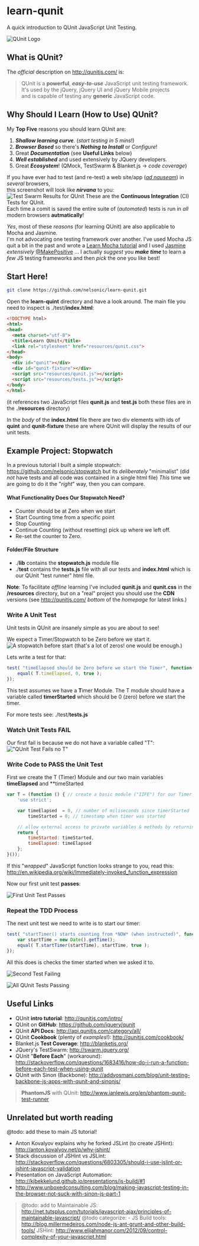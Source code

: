 learn-qunit
===========

A quick introduction to QUnit JavaScript Unit Testing.

![QUnit Logo](http://i.imgur.com/Y5YzoDu.png "QUnit Logo")

## What is QUnit?

The *official* description on http://qunitjs.com/ is:

> QUnit is a **powerful**, ***easy-to-use*** JavaScript unit testing framework.
> It's used by the jQuery, jQuery UI and jQuery Mobile projects <br />
> and is capable of testing any **generic** JavaScript code.

## Why Should I Learn (How to Use) QUnit?

My **Top Five** reasons you should learn QUnit are:

1. ***Shallow learning curve***. (*start testing in 5 mins*!)
2. ***Browser Based*** so there's ***Nothing to Install*** or *Configure*! 
3. Great ***Documentation*** (see **Useful Links** below)
4. ***Well established*** and used extensively by JQuery developers.
5. Great ***Ecosystem***! (QMock, TestSwarm & Blanket.js -> *code coverage*)

If you have ever had to test (and re-test) a web site/app 
(*[ad nauseam](http://en.wikipedia.org/wiki/Ad_nauseam)*)
in *several* browsers, <br />
this screenshot will look like ***nirvana*** to you:
![Test Swarm Results for QUnit](http://i.imgur.com/A63wZaA.png "Test Swarm Results")
These are the **Continuous Integration** (CI) Tests for QUnit. <br />
Each time a comit is saved the entire suite of (*automated*) tests is run in
*all* modern browsers **autmatically**!

*Yes*, most of these *reasons* (for learning QUnit) are also applicable 
to Mocha and Jasmine. <br />
I'm not advocating one testing framework over another.
I've used Mocha JS quit a bit in the past and wrote a 
[Learn Mocha tutorial](https://github.com/nelsonic/learn-mocha) 
and I used [Jasmine](http://pivotal.github.io/jasmine) *extensively* 
[@MakePositive](https://twitter.com/nelsonic/status/321304049263722496/photo/1)
... I actually *suggest* you ***make time*** to learn a *few* 
JS testing frameworks and then *pick* the one you like best!

## Start Here!

```sh
git clone https://github.com/nelsonic/learn-qunit.git
```

Open the **learn-quint** directory and have a look around.
The main file you need to inspect is ./test/**index.html**:

```html
<!DOCTYPE html>
<html>
<head>
  <meta charset="utf-8">
  <title>Learn QUnit</title>
  <link rel="stylesheet" href="resources/qunit.css">
</head>
<body>
  <div id="qunit"></div>
  <div id="qunit-fixture"></div>
  <script src="resources/qunit.js"></script>
  <script src="resources/tests.js"></script>
</body>
</html>
```

(it references two JavaScript files **qunit.js** and **test.js** 
both these files are in the ./**resources** directory)

In the *body* of the **index.html** file there are two div elements 
with ids of **quint** and **qunit-fixture** these are where QUnit will
display the results of our unit tests.

## Example Project: Stopwatch

In a previous tutorial I built a simple stopwatch:
https://github.com/nelsonic/stopwatch but its *deliberately* "minimalist" 
(did *not* have tests and all code was contained in a single html file)
*This* time we are going to do it the "*right*" way, then you can compare.

#### What Functionality Does Our Stopwatch Need?

- Counter should be at Zero when we start
- Start Counting time from a specific point
- Stop Counting
- Continue Counting (without resetting) pick up where we left off.
- Re-set the counter to Zero.

#### Folder/File Structure

- ./**lib** contains the **stopwatch.js** module file
- ./**test** contains the **tests.js** file with all our tests and 
**index.html** which is our QUnit "test runner" html file.

**Note**: To facilitate *offline* learning I've included **qunit.js** 
and **qunit.css** in the **/resources** directory, 
but on a "real" project you should use the **CDN** versions
(see http://qunitjs.com/ *bottom* of the *homepage* for latest links.)

### Write A Unit Test

Unit tests in QUnit are insanely simple as you are about to see!

We expect a Timer/Stopwatch to be Zero before we start it.
![A stopwatch before start](http://i.imgur.com/78vJjWV.jpg "Stopwatch Zero")
(that's a lot of zeros! one would be enough.)

Lets write a test for that:
```javascript
test( "timeElapsed should be Zero before we start the Timer", function() {
	equal( T.timeElapsed, 0, true );
});
```
This test assumes we have a **T**imer Module.
The T module should have a variable called **timerStarted**
which should be 0 (zero) before we start the timer.

For more tests see: ./test/**tests.js** 

### Watch Unit Tests FAIL

Our first fail is because we do not have a variable called "T":
!["QUnit Test Fails no T"](http://i.imgur.com/U0STEpL.png "Qunit fails no T variable")


### Write Code to PASS the Unit Test

First we create the T (Timer) Module and our two main variables 
**timeElapsed** and **timeStarted

```javascript
var T = (function () { // create a basic module ("IIFE") for our Timer
    'use strict';

    var timeElapsed  = 0, // number of miliseconds since timerStarted
        timeStarted = 0; // timestamp when timer was started

    // allow external access to private variables & methods by returning them:
    return {
        timeStarted: timeStarted,
        timeElapsed: timeElapsed
    };
}());
```
If this "*wrapped*" JavaScript function looks strange to you, 
read this: <br />
http://en.wikipedia.org/wiki/Immediately-invoked_function_expression

Now our first unit test **passes**:

![First Unit Test Passes](http://i.imgur.com/VxVbS0o.png "Test Passes")

### Repeat the TDD Process

The next unit test we need to write is to start our timer:

```javascript
test( "startTimer() starts counting from *NOW* (when instructed)", function() {
    var startTime = new Date().getTime();
    equal( T.startTimer(startTime), startTime, true );
});
```
All this does is checks the timer started when we asked it to.

![Second Test Failing](http://i.imgur.com/OFqGeff.png "Second Test Failing")




![All QUnit Tests Passing](http://i.imgur.com/dG4zLXH.png "All Tests Passing")

### 


## Useful Links


- QUnit **intro tutorial**: http://qunitjs.com/intro/
- QUnit on **GitHub**: https://github.com/jquery/qunit
- QUnit **API Docs**: http://api.qunitjs.com/category/all/
- QUnit **Cookbook** (plenty of *examples*!): http://qunitjs.com/cookbook/
- Blanket.js **Test Coverage**: http://blanketjs.org/
- JQuery's TestSwarm: http://swarm.jquery.org/
- QUnit "**Before Each**" (workaround): http://stackoverflow.com/questions/1683416/how-do-i-run-a-function-before-each-test-when-using-qunit
- QUnit with Sinon (Backbone): http://addyosmani.com/blog/unit-testing-backbone-js-apps-with-qunit-and-sinonjs/

> **PhantomJS** with QUnit: http://www.ianlewis.org/en/phantom-qunit-test-runner

## Unrelated but worth reading
@todo: add these to main JS tutorial!

- Anton Kovalyov explains why he forked JSLint (to create JSHint): 
http://anton.kovalyov.net/p/why-jshint/
- Stack discussion of JSHint vs JSLint: 
http://stackoverflow.com/questions/6803305/should-i-use-jslint-or-jshint-javascript-validation
- Presentation on JavaScript Automation: http://kjbekkelund.github.io/presentations/js-build/#1
- http://www.unboxedconsulting.com/blog/making-javascript-testing-in-the-browser-not-suck-with-sinon-js-part-1
> @todo: add to Maintainable JS: http://net.tutsplus.com/tutorials/javascript-ajax/principles-of-maintainable-javascript/
> @todo categorize: - JS Build tools: http://blog.millermedeiros.com/node-js-ant-grunt-and-other-build-tools/
> JSHint: http://www.elijahmanor.com/2012/09/control-complexity-of-your-javascript.html